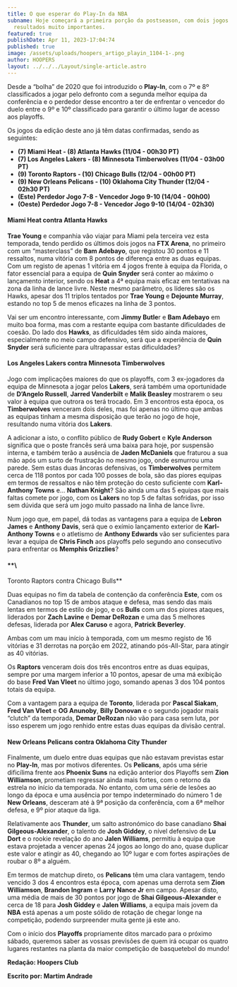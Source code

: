 ```yaml
---
title: O que esperar do Play-In da NBA
subname: Hoje começará a primeira porção da postseason, com dois jogos com
  resultados muito importantes.
featured: true
publishDate: Apr 11, 2023-17:04:74
published: true
image: /assets/uploads/hoopers_artigo_playin_1104-1-.png
author: HOOPERS
layout: ../../../Layout/single-article.astro
---
```

Desde a “bolha” de 2020 que foi introduzido o **Play-In**, com o 7º e 8º classificados a jogar pelo defronto com a segunda melhor equipa da conferência e o perdedor desse encontro a ter de enfrentar o vencedor do duelo entre o 9º e 10º classificado para garantir o último lugar de acesso aos playoffs. 

Os jogos da edição deste ano já têm datas confirmadas, sendo as seguintes:



* **(7) Miami Heat - (8) Atlanta Hawks (11/04 - 00h30 PT)**
* **(7) Los Angeles Lakers - (8) Minnesota Timberwolves (11/04 - 03h00 PT)**
* **(9) Toronto Raptors - (10) Chicago Bulls (12/04 - 00h00 PT)**
* **(9) New Orleans Pelicans - (10) Oklahoma City Thunder (12/04 - 02h30 PT)**
* **(Este) Perdedor Jogo 7-8 - Vencedor Jogo 9-10 (14/04 - 00h00)**
* **(Oeste) Perdedor Jogo 7-8 - Vencedor Jogo 9-10 (14/04 - 02h30)**



#### **Miami Heat contra Atlanta Hawks**

**Trae Young** e companhia vão viajar para Miami pela terceira vez esta temporada, tendo perdido os últimos dois jogos na **FTX Arena**, no primeiro com um “masterclass” de **Bam Adebayo**, que registou 30 pontos e 11 ressaltos, numa vitória com 8 pontos de diferença entre as duas equipas. Com um registo de apenas 1 vitória em 4 jogos frente à equipa da Florida, o fator essencial para a equipa de **Quin Snyder** será conter ao máximo o lançamento interior, sendo os **Heat** a 4ª equipa mais eficaz em tentativas na zona da linha de lance livre. Neste mesmo parâmetro, os líderes são os Hawks, apesar dos 11 triplos tentados por **Trae Young** e **Dejounte Murray**, estando no top 5 de menos eficazes na linha de 3 pontos.

Vai ser um encontro interessante, com **Jimmy Butle**r e **Bam Adebayo** em muito boa forma, mas com a restante equipa com bastante dificuldades de coesão. Do lado dos **Hawks**, as dificuldades têm sido ainda maiores, especialmente no meio campo defensivo, será que a experiência de **Quin Snyder** será suficiente para ultrapassar estas dificuldades?

#### **Los Angeles Lakers contra Minnesota Timberwolves**

Jogo com implicações maiores do que os playoffs, com 3 ex-jogadores da equipa de Minnesota a jogar pelos **Lakers**, será também uma oportunidade de **D’Angelo Russell**, **Jarred Vanderbilt** e **Malik Beasley** mostrarem o seu valor à equipa que outrora os terá trocado. Em 3 encontros esta época, os **Timberwolves** venceram dois deles, mas foi apenas no último que ambas as equipas tinham a mesma disposição que terão no jogo de hoje, resultando numa vitória dos **Lakers**. 

A adicionar a isto, o conflito público de **Rudy Gobert** e **Kyle Anderson** significa que o poste francês será uma baixa para hoje, por suspensão interna, e também terão a ausência de **Jaden McDaniels** que fraturou a sua mão após um surto de frustração no mesmo jogo, onde esmurrou uma parede. Sem estas duas âncoras defensivas, os **Timberwolves** permitem cerca de 118 pontos por cada 100 posses de bola, são das piores equipas em termos de ressaltos e não têm proteção do cesto suficiente com **Karl-Anthony Towns** e… **Nathan Knight**? São ainda uma das 5 equipas que mais faltas comete por jogo, com os **Lakers** no top 5 de faltas sofridas, por isso sem dúvida que será um jogo muito passado na linha de lance livre.

Num jogo que, em papel, dá todas as vantagens para a equipa de **Lebron James** e **Anthony Davis**, será que o exímio lançamento exterior de **Karl-Anthony Towns** e o atletismo de **Anthony Edwards** vão ser suficientes para levar a equipa de **Chris Finch** aos playoffs pelo segundo ano consecutivo para enfrentar os **Memphis Grizzlies**?

#### **\
Toronto Raptors contra Chicago Bulls**

Duas equipas no fim da tabela de contenção da conferência **Este**, com os Canadianos no top 15 de ambos ataque e defesa, mas sendo das mais lentas em termos de estilo de jogo, e os **Bulls** com um dos piores ataques, liderados por **Zach Lavine** e **Demar DeRozan** e uma das 5 melhores defesas, liderada por **Alex Caruso** e agora, **Patrick Beverley**.

Ambas com um mau início à temporada, com um mesmo registo de 16 vitórias e 31 derrotas na porção em 2022, atinando pós-All-Star, para atingir as 40 vitórias.

Os **Raptors** venceram dois dos três encontros entre as duas equipas, sempre por uma margem inferior a 10 pontos, apesar de uma má exibição do base **Fred Van Vleet** no último jogo, somando apenas 3 dos 104 pontos totais da equipa.

Com a vantagem para a equipa de **Toronto**, liderada por **Pascal Siakam**, **Fred Van Vleet** e **OG Anunoby**, **Billy Donovan** e o segundo jogador mais “clutch” da temporada, **Demar DeRozan** não vão para casa sem luta, por isso esperem um jogo renhido entre estas duas equipas da divisão central.



#### **New Orleans Pelicans contra Oklahoma City Thunder**

Finalmente, um duelo entre duas equipas que não estavam previstas estar no **Play-In**, mas por motivos diferentes. Os **Pelicans**, após uma série dificílima frente aos **Phoenix Suns** na edição anterior dos Playoffs sem **Zion Williamson**, prometiam regressar ainda mais fortes, com o retorno da estrela no início da temporada. No entanto, com uma série de lesões ao longo da época e uma ausência por tempo indeterminado do número 1 de **New Orleans**, desceram até à 9ª posição da conferência, com a 6ª melhor defesa, e 9º pior ataque da liga.

Relativamente aos **Thunder**, um salto astronómico do base canadiano **Shai Gilgeous-Alexander**, o talento de **Josh Giddey**, o nível defensivo de **Lu Dort** e o rookie revelação do ano **Jalen Williams**, permitiu à equipa que estava projetada a vencer apenas 24 jogos ao longo do ano, quase duplicar este valor e atingir as 40, chegando ao 10º lugar e com fortes aspirações de roubar o 8º a alguém.

Em termos de matchup direto, os **Pelicans** têm uma clara vantagem, tendo vencido 3 dos 4 encontros esta época, com apenas uma derrota sem **Zion Williamson**, **Brandon Ingram** e **Larry Nance Jr** em campo. Apesar disto, uma média de mais de 30 pontos por jogo de **Shai Gilgeous-Alexander** e cerca de 18 para **Josh Giddey** e **Jalen Williams**, a equipa mais jovem da **NBA** está apenas a um poste sólido de rotação de chegar longe na competição, podendo surpreender muita gente já este ano.



Com o início dos **Playoffs** propriamente ditos marcado para o próximo sábado, queremos saber as vossas previsões de quem irá ocupar os quatro lugares restantes na planta da maior competição de basquetebol do mundo!



**Redação: Hoopers Club**

**Escrito por: Martim Andrade**